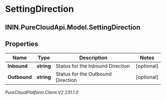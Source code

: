 # SettingDirection

## ININ.PureCloudApi.Model.SettingDirection

## Properties

|Name | Type | Description | Notes|
|------------ | ------------- | ------------- | -------------|
| **Inbound** | **string** | Status for the Inbound Direction | [optional] |
| **Outbound** | **string** | Status for the Outbound Direction | [optional] |



_PureCloudPlatform.Client.V2 231.1.0_
